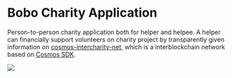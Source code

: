 # Bobo Charity Application

Person-to-person charity application both for helper and helpee. A helper can financially support volunteers on charity project by transparently given information on [cosmos-intercharity-net](https://github.com/team-bobocoin/cosmos-intercharity-net), which is a interblockchain network based on [Cosmos SDK](https://github.com/cosmos/cosmos-sdk).

![](https://user-images.githubusercontent.com/52192610/61587292-72d3d080-abc2-11e9-8ae9-ae243b45137e.png)

